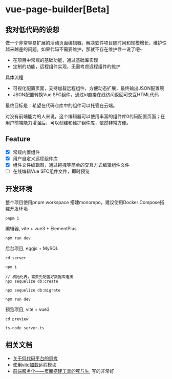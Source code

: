 vue-page-builder[Beta]
===

## 我对低代码的设想

做一个非常容易扩展的活动页面编辑器。解决软件项目随时间和规模增长，维护性越来越差的问题。如果代码不需要维护，那就不存在维护性一说了吧~

* 在项目中常规的基础功能，通过基础库实现
* 定制的功能，远程组件实现，无需考虑远程组件的维护

具体流程

* 可视化配置页面，支持加载远程组件，方便动态扩展，最终输出JSON配置项
* JSON配置转换Vue SFC组件，通过id直接在线访问返回可交互HTML代码

最终目标是：希望在代码仓库中的组件可以托管在云端。

对没有前端能力的人来说，这个编辑器可以使用丰富的组件库0代码配置页面；在用户前端能力增强后，可以创建和维护组件库，依然非常方便。

## Feature

* [x] 常规内置组件
* [x] 用户自定义远程组件库
* [x] 组件文件编辑器，通过拖拽等简单的交互方式编辑组件文件
* [ ] 在线编辑Vue SFC组件文件，即时预览

## 开发环境

整个项目使用pnpm workspace 搭建monorepo，建议使用Docker Compose搭建开发环境

```
pnpm i 
```

编辑器, vite + vue3 + ElementPlus
```
npm run dev
```

后台项目, eggjs + MySQL
```
cd server

npm i
 
// 初始化表，需要先配置好数据库连接
npx sequelize db:create

npx sequelize db:migrate

npm run dev
```

预览项目, vite + vue3
```
cd preview

ts-node server.ts
```

## 相关文档

* [关于低代码平台的思考](https://www.shymean.com/article/关于低代码平台的思考)
* [使用vite加载远程模块](https://www.shymean.com/article/使用vite加载远程模块)
* [前端服务化——页面搭建工具的死与生](https://www.cnblogs.com/sskyy/p/6496287.html), 写的非常好
